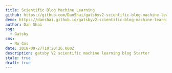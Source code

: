 ```yaml
---
title: Scientific Blog Machine Learning
github: https://github.com/DanShai/gatsbyv2-scientific-blog-machine-learning
demo: https://danshai.github.io/gatsbyv2-scientific-blog-machine-learning/
author: Dan Shai
ssg:
  - Gatsby
cms:
  - No Cms
date: 2018-09-27T10:20:26.000Z
description: gatsby V2 scientific machine learning blog Starter
stale: true
draft: true
---
```

